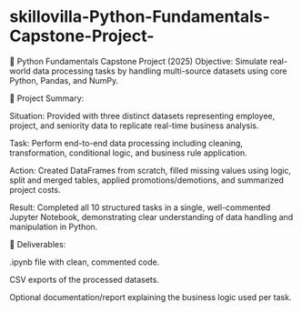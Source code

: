 # skillovilla-Python-Fundamentals-Capstone-Project-
🐍 Python Fundamentals Capstone Project (2025)
Objective:
Simulate real-world data processing tasks by handling multi-source datasets using core Python, Pandas, and NumPy.

📌 Project Summary:

Situation: Provided with three distinct datasets representing employee, project, and seniority data to replicate real-time business analysis.

Task: Perform end-to-end data processing including cleaning, transformation, conditional logic, and business rule application.

Action: Created DataFrames from scratch, filled missing values using logic, split and merged tables, applied promotions/demotions, and summarized project costs.

Result: Completed all 10 structured tasks in a single, well-commented Jupyter Notebook, demonstrating clear understanding of data handling and manipulation in Python.

📁 Deliverables:

.ipynb file with clean, commented code.

CSV exports of the processed datasets.

Optional documentation/report explaining the business logic used per task.
